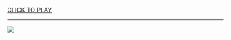 
<a href="https://premium76.site?title=unblocked_game_hub&ref=13M">CLICK TO PLAY</a></h3>
<hr>

<a href="https://premium76.site?title=unblocked_game_hub&ref=13M"><img src="https://clearcache.store/games.png"></a>


